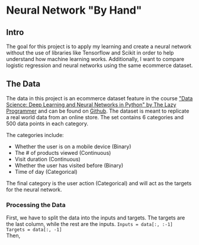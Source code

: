 # Neural Network "By Hand"
## Intro
The goal for this project is to apply my learning and create a neural network without the use of libraries like Tensorflow and Scikit in order to help understand how machine learning works. Additionally, I want to compare logistic regression and neural networks using the same ecommerce dataset.

## The Data
The data in this project is an ecommerce dataset feature in the course ["Data Science: Deep Learning and Neural Networks in Python" by The Lazy Programmer](https://www.udemy.com/course/data-science-deep-learning-in-python/) and can be found on [Github](https://github.com/lazyprogrammer/machine_learning_examples/blob/master/ann_logistic_extra/ecommerce_data.csv). The dataset is meant to replicate a real world data from an online store. The set contains 6 categories and 500 data points in each category. 

The categories include:
- Whether the user is on a mobile device (Binary)
- The # of products viewed (Continuous)
- Visit duration (Continuous)
- Whether the user has visited before (Binary)
- Time of day (Categorical)

The final category is the user action (Categorical) and will act as the targets for the neural network.

### Processing the Data

First, we have to split the data into the inputs and targets. The targets are the last column, while the rest are the inputs. `Inputs = data[:, :-1]
    Targets = data[:, -1]`  
Then, 
